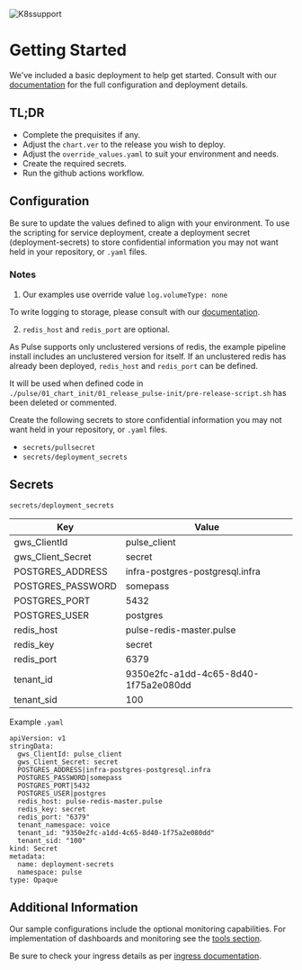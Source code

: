 ![K8ssupport](https://badgen.net/badge/supported%20K8s%20release/1.22/cyan)
# Getting Started
We've included a basic deployment to help get started.
Consult with our [documentation](https://all.docs.genesys.com/PEC-REP/Current/PulsePEGuide) for the full configuration and deployment details.

## TL;DR
- Complete the prequisites if any.
- Adjust the `chart.ver` to the release you wish to deploy.
- Adjust the `override_values.yaml` to suit your environment and needs.
- Create the required secrets.
- Run the github actions workflow.

## Configuration

Be sure to update the values defined to align with your environment.
To use the scripting for service deployment, create a deployment secret (deployment-secrets) to store confidential information you may not want held in your repository, or `.yaml` files. 


### Notes
1. Our examples use override value `log.volumeType: none` 

To write logging to storage, please consult with our [documentation](https://all.docs.genesys.com/PEC-REP/Current/PulsePEGuide).


2. `redis_host` and `redis_port` are optional. 

As Pulse supports only unclustered versions of redis, the example pipeline install includes an unclustered version for itself. If an unclustered redis has already been deployed, `redis_host` and `redis_port` can be defined. 

It will be used when defined code in `./pulse/01_chart_init/01_release_pulse-init/pre-release-script.sh` has been deleted or commented.  


Create the following secrets to store confidential information you may not want held in your repository, or `.yaml` files. 
- `secrets/pullsecret`
- `secrets/deployment_secrets`

## Secrets 

`secrets/deployment_secrets`


|Key|Value|
|-|-|
gws_ClientId|pulse_client
gws_Client_Secret|secret
POSTGRES_ADDRESS|infra-postgres-postgresql.infra
POSTGRES_PASSWORD|somepass
POSTGRES_PORT|5432
POSTGRES_USER|postgres
redis_host|pulse-redis-master.pulse
redis_key|secret
redis_port|6379
tenant_id|9350e2fc-a1dd-4c65-8d40-1f75a2e080dd
tenant_sid|100

Example `.yaml`
```
apiVersion: v1
stringData:
  gws_ClientId: pulse_client
  gws_Client_Secret: secret
  POSTGRES_ADDRESS|infra-postgres-postgresql.infra
  POSTGRES_PASSWORD|somepass
  POSTGRES_PORT|5432
  POSTGRES_USER|postgres
  redis_host: pulse-redis-master.pulse
  redis_key: secret
  redis_port: "6379"
  tenant_namespace: voice
  tenant_id: "9350e2fc-a1dd-4c65-8d40-1f75a2e080dd"
  tenant_sid: "100"
kind: Secret
metadata:
  name: deployment-secrets
  namespace: pulse
type: Opaque
```
 

## Additional Information

Our sample configurations include the optional monitoring capabilities. For implementation of dashboards and monitoring see the [tools section](/tools).

Be sure to check your ingress details as per [ingress documentation](/doc/ingress.md).
